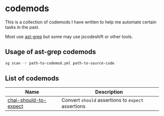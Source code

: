 # codemods

This is a collection of codemods I have written to help me automate certain
tasks in the past.

Most use [ast-grep](https://github.com/ast-grep/ast-grep) but some may use
jscodeshift or other tools.

## Usage of ast-grep codemods

```sh
sg scan -r path-to-codemod.yml path-to-source-code
```

## List of codemods

| Name | Description |
| -- | -- |
| [chai-should-to-expect](./codemods/chai-should-to-expect.yml) | Convert `should` assertions to `expect` assertions |
